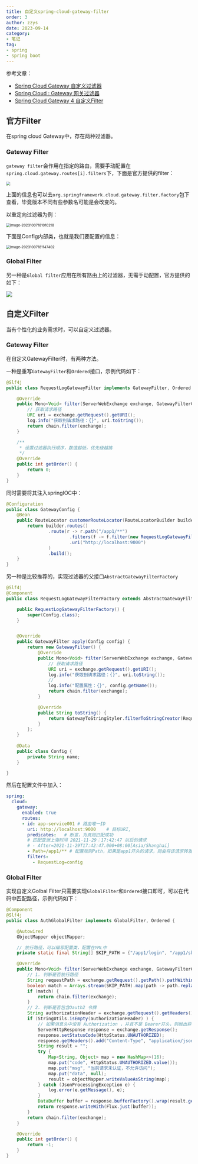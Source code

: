 ```yaml
---
title: 自定义spring-cloud-gateway-filter
order: 3
author: zzys
date: 2023-09-14
category:
- 笔记
tag:
- spring
- spring boot
---
```


参考文章：

- [Spring Cloud Gateway 自定义过滤器](https://blog.csdn.net/qq_43437874/article/details/121626379) 
- [Spring Cloud : Gateway 网关过滤器](https://blog.csdn.net/zouliping123456/article/details/116128179)
- [Spring Cloud Gateway 4 自定义Filter](https://www.cnblogs.com/chenglc/p/13139407.html)

## 官方Filter

在spring cloud Gateway中，存在两种过滤器。

### Gateway Filter

`gateway filter`会作用在指定的路由，需要手动配置在`spring.cloud.gateway.routes[i].filters`下，下面是官方提供的filter：

<img src="https://img-blog.csdnimg.cn/img_convert/8c0b631debdd61384900aaa60fab41c3.png" style="zoom:67%;" />

上面的信息也可以去`org.springframework.cloud.gateway.filter.factory`包下查看，毕竟版本不同有些参数名可能是会改变的。

以重定向过滤器为例：

<img src="https://blog-zzys.oss-cn-beijing.aliyuncs.com/articles/70a6780380048b7a9a6c50fb0fa38352.png" alt="image-20231007181010218" style="zoom:67%;" />

下面是Config内部类，也就是我们要配置的信息：

<img src="https://blog-zzys.oss-cn-beijing.aliyuncs.com/articles/58553fac2ff7371d037daac8acf8027c.png" alt="image-20231007181147402" style="zoom:67%;" />

### Global Filter

另一种是`Global filter`应用在所有路由上的过滤器，无需手动配置，官方提供的如下：

![](https://img-blog.csdnimg.cn/img_convert/1091c47096d3f63ddb93e3ccd265aa01.png)

## 自定义Filter

当有个性化的业务需求时，可以自定义过滤器。

### Gateway Filter

在自定义GatewayFilter时，有两种方法。

一种是重写`GatewayFilter`和`Ordered`接口，示例代码如下：

```java
@Slf4j
public class RequestLogGatewayFilter implements GatewayFilter, Ordered {

    @Override
    public Mono<Void> filter(ServerWebExchange exchange, GatewayFilterChain chain) {
        // 获取请求路径
        URI uri = exchange.getRequest().getURI();
        log.info("获取到请求路径：{}", uri.toString());
        return chain.filter(exchange);
    }

    /**
     * 设置过滤器执行顺序，数值越低，优先级越搞
     */
    @Override
    public int getOrder() {
        return 0;
    }
}
```

同时需要将其注入springIOC中：

```java
@Configuration
public class GatewayConfig {
    @Bean
    public RouteLocator customerRouteLocator(RouteLocatorBuilder builder) {
        return builder.routes()
                .route(r -> r.path("/app1/**")
                        .filters(f -> f.filter(new RequestLogGatewayFilter()))
                        .uri("http://localhost:9000")
                )
                .build();
    }
}
```

另一种是比较推荐的，实现过滤器的父接口`AbstractGatewayFilterFactory`

```java
@Slf4j
@Component
public class RequestLogGatewayFilterFactory extends AbstractGatewayFilterFactory<Config> {

    public RequestLogGatewayFilterFactory() {
        super(Config.class);
    }


    @Override
    public GatewayFilter apply(Config config) {
        return new GatewayFilter() {
            @Override
            public Mono<Void> filter(ServerWebExchange exchange, GatewayFilterChain chain) {
                // 获取请求路径
                URI uri = exchange.getRequest().getURI();
                log.info("获取到请求路径：{}", uri.toString());
                //
                log.info("配置属性：{}", config.getName());
                return chain.filter(exchange);
            }

            @Override
            public String toString() {
                return GatewayToStringStyler.filterToStringCreator(RequestLogGatewayFilterFactory.this).toString();
            }
        };
    }
    
    @Data
    public class Config {
        private String name;
    }

}
```

然后在配置文件中加入：

```yaml
spring:
  cloud:
    gateway:
      enabled: true
      routes:
      - id: app-service001 # 路由唯一ID
        uri: http://localhost:9000    # 目标URI,
        predicates:   # 断言，为真则匹配成功
        # 匹配亚洲上海时间 2021-11-29：17:42:47 以后的请求
        # - After=2021-11-29T17:42:47.000+08:00[Asia/Shanghai]
        - Path=/app1/** # 配置规则Path，如果是app1开头的请求，则会将该请求转发到目标URL
        filters:
          - RequestLog=config
```

### Global Filter

实现自定义Golbal Filter只需要实现`GlobalFilter`和`Ordered`接口即可，可以在代码中匹配路径，示例代码如下：

```java
@Component
@Slf4j
public class AuthGlobalFilter implements GlobalFilter, Ordered {

    @Autowired
    ObjectMapper objectMapper;

    // 放行路径，可以编写配置类，配置在YML中
    private static final String[] SKIP_PATH = {"/app1/login", "/app1/skip/**"};

    @Override
    public Mono<Void> filter(ServerWebExchange exchange, GatewayFilterChain chain) {
        // 1. 判断是否放行路径
        String requestPath = exchange.getRequest().getPath().pathWithinApplication().value();
        boolean match = Arrays.stream(SKIP_PATH).map(path -> path.replaceAll("/\\*\\*", "")).anyMatch(path -> path.startsWith(requestPath));
        if (match) {
            return chain.filter(exchange);
        }
        // 2. 判断是否包含Oauth2 令牌
        String authorizationHeader = exchange.getRequest().getHeaders().getFirst("Authorization");
        if (StringUtils.isEmpty(authorizationHeader) ) {
            // 如果消息头中没有 Authorization ，并且不是 Bearer开头，则抛出异常
            ServerHttpResponse response = exchange.getResponse();
            response.setStatusCode(HttpStatus.UNAUTHORIZED);
            response.getHeaders().add("Content-Type", "application/json;charset=UTF-8");
            String result = "";
            try {
                Map<String, Object> map = new HashMap<>(16);
                map.put("code", HttpStatus.UNAUTHORIZED.value());
                map.put("msg", "当前请求未认证，不允许访问");
                map.put("data", null);
                result = objectMapper.writeValueAsString(map);
            } catch (JsonProcessingException e) {
                log.error(e.getMessage(), e);
            }
            DataBuffer buffer = response.bufferFactory().wrap(result.getBytes(StandardCharsets.UTF_8));
            return response.writeWith(Flux.just(buffer));
        }
        return chain.filter(exchange);
    }

    @Override
    public int getOrder() {
        return -1;
    }
}
```


